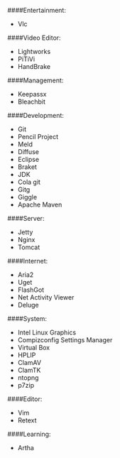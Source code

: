 ####Entertainment:
* Vlc

####Video Editor:
* Lightworks
* PiTiVi
* HandBrake

####Management:
* Keepassx
* Bleachbit

####Development:
* Git
* Pencil Project
* Meld
* Diffuse
* Eclipse
* Braket
* JDK
* Cola git
* Gitg
* Giggle
* Apache Maven

####Server:
* Jetty
* Nginx
* Tomcat

####Internet:
* Aria2
* Uget
* FlashGot
* Net Activity Viewer
* Deluge

####System:
* Intel Linux Graphics
* Compizconfig Settings Manager
* Virtual Box
* HPLIP
* ClamAV
* ClamTK
* ntopng
* p7zip

####Editor:
* Vim
* Retext

####Learning:
* Artha
